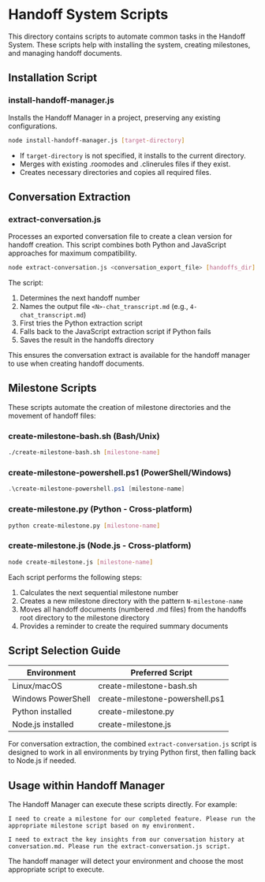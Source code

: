 # Handoff System Scripts

This directory contains scripts to automate common tasks in the Handoff System. These scripts help with installing the system, creating milestones, and managing handoff documents.

## Installation Script

### install-handoff-manager.js

Installs the Handoff Manager in a project, preserving any existing configurations.

```bash
node install-handoff-manager.js [target-directory]
```

- If `target-directory` is not specified, it installs to the current directory.
- Merges with existing .roomodes and .clinerules files if they exist.
- Creates necessary directories and copies all required files.

## Conversation Extraction

### extract-conversation.js

Processes an exported conversation file to create a clean version for handoff creation. This script combines both Python and JavaScript approaches for maximum compatibility.

```bash
node extract-conversation.js <conversation_export_file> [handoffs_dir]
```

The script:

1. Determines the next handoff number
2. Names the output file `<N>-chat_transcript.md` (e.g., `4-chat_transcript.md`)
3. First tries the Python extraction script
4. Falls back to the JavaScript extraction script if Python fails
5. Saves the result in the handoffs directory

This ensures the conversation extract is available for the handoff manager to use when creating handoff documents.

## Milestone Scripts

These scripts automate the creation of milestone directories and the movement of handoff files:

### create-milestone-bash.sh (Bash/Unix)

```bash
./create-milestone-bash.sh [milestone-name]
```

### create-milestone-powershell.ps1 (PowerShell/Windows)

```powershell
.\create-milestone-powershell.ps1 [milestone-name]
```

### create-milestone.py (Python - Cross-platform)

```bash
python create-milestone.py [milestone-name]
```

### create-milestone.js (Node.js - Cross-platform)

```bash
node create-milestone.js [milestone-name]
```

Each script performs the following steps:

1. Calculates the next sequential milestone number
2. Creates a new milestone directory with the pattern `N-milestone-name`
3. Moves all handoff documents (numbered .md files) from the handoffs root directory to the milestone directory
4. Provides a reminder to create the required summary documents

## Script Selection Guide

| Environment        | Preferred Script                |
| ------------------ | ------------------------------- |
| Linux/macOS        | create-milestone-bash.sh        |
| Windows PowerShell | create-milestone-powershell.ps1 |
| Python installed   | create-milestone.py             |
| Node.js installed  | create-milestone.js             |

For conversation extraction, the combined `extract-conversation.js` script is designed to work in all environments by trying Python first, then falling back to Node.js if needed.

## Usage within Handoff Manager

The Handoff Manager can execute these scripts directly. For example:

```
I need to create a milestone for our completed feature. Please run the appropriate milestone script based on my environment.
```

```
I need to extract the key insights from our conversation history at conversation.md. Please run the extract-conversation.js script.
```

The handoff manager will detect your environment and choose the most appropriate script to execute.
